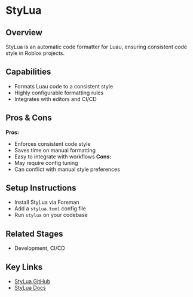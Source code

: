 # StyLua

## Overview
StyLua is an automatic code formatter for Luau, ensuring consistent code style in Roblox projects.

## Capabilities
- Formats Luau code to a consistent style
- Highly configurable formatting rules
- Integrates with editors and CI/CD

## Pros & Cons
**Pros:**
- Enforces consistent code style
- Saves time on manual formatting
- Easy to integrate with workflows
**Cons:**
- May require config tuning
- Can conflict with manual style preferences

## Setup Instructions
- Install StyLua via Foreman
- Add a `stylua.toml` config file
- Run `stylua` on your codebase

## Related Stages
- Development, CI/CD 

## Key Links
- [StyLua GitHub](https://github.com/JohnnyMorganz/StyLua)
- [StyLua Docs](https://stylua.github.io/) 